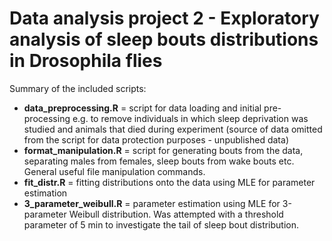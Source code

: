 # Data analysis project 2 - Exploratory analysis of sleep bouts distributions in Drosophila flies


Summary of the included scripts:
* **data_preprocessing.R** = script for data loading and initial pre-processing e.g. to remove individuals in which sleep deprivation was studied and animals that died during experiment (source of data omitted from the script for data protection purposes - unpublished data)
* **format_manipulation.R** = script for generating bouts from the data, separating males from females, sleep bouts from wake bouts etc. General useful file manipulation commands.
* **fit_distr.R** = fitting distributions onto the data using MLE for parameter estimation
* **3_parameter_weibull.R** = parameter estimation using MLE for 3-parameter Weibull distribution. Was attempted with a threshold parameter of 5 min to investigate the tail of sleep bout distribution.
